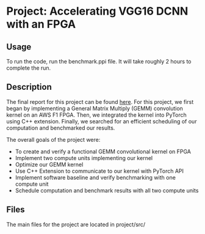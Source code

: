 # Project: Accelerating VGG16 DCNN with an FPGA

## Usage
To run the code, run the benchmark.ppi file. It will take roughly 2 hours to complete the run.

## Description
The final report for this project can be found [here](https://drive.google.com/file/d/1_t-ZUs8Ksm7X3zX2y6vlzE8V9R8Q-tjK/view). 
For this project, we first began by implementing a General Matrix Multiply (GEMM) convolution kernel on an AWS F1 FPGA. Then, we integrated the kernel into PyTorch using C++ extension. Finally, we searched for an efficient scheduling of our computation and benchmarked our results.

The overall goals of the project were:

* To create and verify a functional GEMM convolutional kernel on FPGA
* Implement two compute units implementing our kernel
* Optimize our GEMM kernel 
* Use C++ Extension to communicate to our kernel with PyTorch API
* Implement software baseline and verify benchmarking with one compute unit
* Schedule computation and benchmark results with all two compute units

## Files
The main files for the project are located in project/src/
